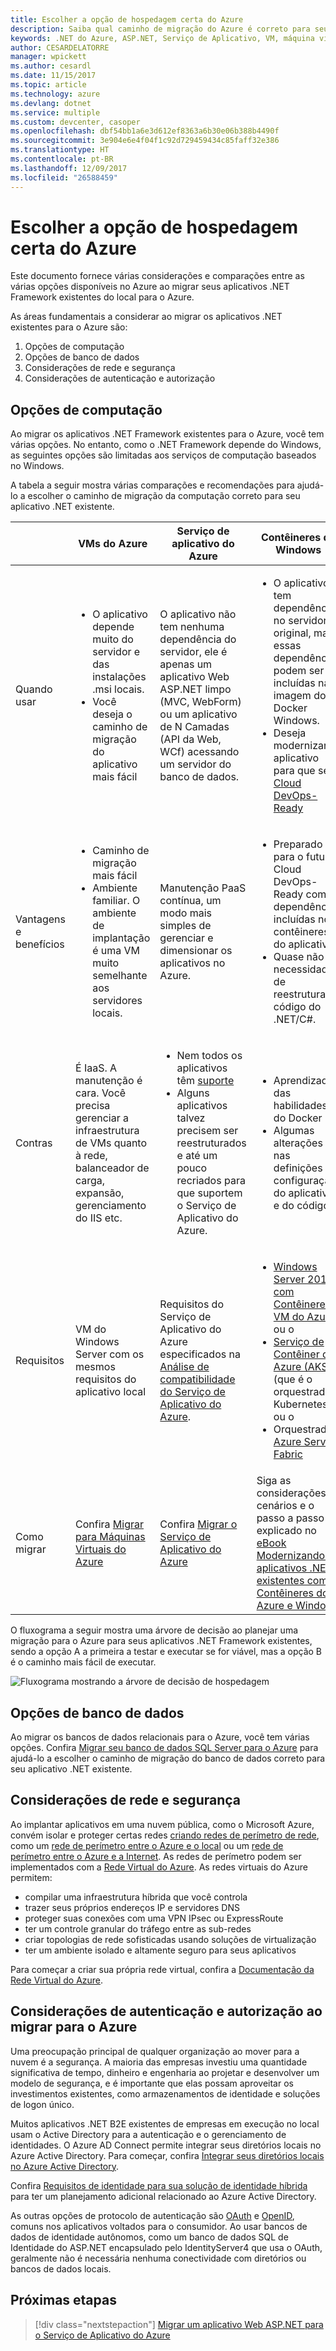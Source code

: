 ```yaml
---
title: Escolher a opção de hospedagem certa do Azure
description: Saiba qual caminho de migração do Azure é correto para seu aplicativo Web ASP.NET.
keywords: .NET do Azure, ASP.NET, Serviço de Aplicativo, VM, máquina virtual, Aplicativo Web, migrar, migração
author: CESARDELATORRE
manager: wpickett
ms.author: cesardl
ms.date: 11/15/2017
ms.topic: article
ms.technology: azure
ms.devlang: dotnet
ms.service: multiple
ms.custom: devcenter, casoper
ms.openlocfilehash: dbf54bb1a6e3d612ef8363a6b30e06b388b4490f
ms.sourcegitcommit: 3e904e6e4f04f1c92d729459434c85faff32e386
ms.translationtype: HT
ms.contentlocale: pt-BR
ms.lasthandoff: 12/09/2017
ms.locfileid: "26588459"
---
```

# <a name="choose-the-right-azure-hosting-option"></a>Escolher a opção de hospedagem certa do Azure

Este documento fornece várias considerações e comparações entre as várias opções disponíveis no Azure ao migrar seus aplicativos .NET Framework existentes do local para o Azure.

As áreas fundamentais a considerar ao migrar os aplicativos .NET existentes para o Azure são:

1.  Opções de computação
2.  Opções de banco de dados
3.  Considerações de rede e segurança
4.  Considerações de autenticação e autorização

## <a name="compute-choices"></a>Opções de computação

Ao migrar os aplicativos .NET Framework existentes para o Azure, você tem várias opções.  No entanto, como o .NET Framework depende do Windows, as seguintes opções são limitadas aos serviços de computação baseados no Windows.

A tabela a seguir mostra várias comparações e recomendações para ajudá-lo a escolher o caminho de migração da computação correto para seu aplicativo .NET existente.

|                 | VMs do Azure | Serviço de aplicativo do Azure | Contêineres do Windows |
|-----------------|-----------|-------------------|--------------------|
|Quando usar      |<ul><li>O aplicativo depende muito do servidor e das instalações .msi locais.</li><li>Você deseja o caminho de migração do aplicativo mais fácil</li></ul>|O aplicativo não tem nenhuma dependência do servidor, ele é apenas um aplicativo Web ASP.NET limpo (MVC, WebForm) ou um aplicativo de N Camadas (API da Web, WCf) acessando um servidor do banco de dados. |<ul><li>O aplicativo tem dependências no servidor original, mas essas dependências podem ser incluídas na imagem do Docker Windows.</li><li>Deseja modernizar o aplicativo para que seja [Cloud DevOps-Ready](https://docs.microsoft.com/dotnet/standard/modernize-with-azure-and-containers/lift-and-shift-existing-apps-devops/reasons-to-lift-and-shift-existing-net-apps-to-cloud-devops-ready-applications)</li></ul>|
|Vantagens e benefícios  |<ul><li>Caminho de migração mais fácil</li><li>Ambiente familiar. O ambiente de implantação é uma VM muito semelhante aos servidores locais.</li></ul> |Manutenção PaaS contínua, um modo mais simples de gerenciar e dimensionar os aplicativos no Azure. |<ul><li>Preparado para o futuro, Cloud DevOps-Ready com dependências incluídas nos contêineres do aplicativo.</li><li>Quase não há necessidade de reestruturar o código do .NET/C#.</li></ul> |
|Contras             |É IaaS. A manutenção é cara. Você precisa gerenciar a infraestrutura de VMs quanto à rede, balanceador de carga, expansão, gerenciamento do IIS etc. |<ul><li>Nem todos os aplicativos têm [suporte](http://www.migratetoazure.net/ReadinessAssessment)</li><li>Alguns aplicativos talvez precisem ser reestruturados e até um pouco recriados para que suportem o Serviço de Aplicativo do Azure.</li></ul> |<ul><li>Aprendizado das habilidades do Docker</li><li>Algumas alterações nas definições de configuração do aplicativo e do código</li></ul>|
|Requisitos |VM do Windows Server com os mesmos requisitos do aplicativo local | Requisitos do Serviço de Aplicativo do Azure especificados na [Análise de compatibilidade do Serviço de Aplicativo do Azure](https://www.migratetoazure.net/Resources). |<ul><li>[Windows Server 2016 com Contêineres - VM do Azure](https://azuremarketplace.microsoft.com/marketplace/apps/Microsoft.WindowsServer?tab=Overview)<br />ou o</li><li>[Serviço de Contêiner do Azure (AKS)](https://azure.microsoft.com/services/container-service/) (que é o orquestrador Kubernetes)<br />ou o<li>Orquestrador [Azure Service Fabric](https://azure.microsoft.com/services/service-fabric/)</li></ul> |
|Como migrar |Confira [Migrar para Máquinas Virtuais do Azure](https://go.microsoft.com/fwlink/?linkid=862531) | Confira [Migrar o Serviço de Aplicativo do Azure](https://go.microsoft.com/fwlink/?linkid=862532) | Siga as considerações, cenários e o passo a passo explicado no [eBook Modernizando os aplicativos .NET existentes com Contêineres do Azure e Windows](https://aka.ms/liftandshiftwithcontainersebook) |

 O fluxograma a seguir mostra uma árvore de decisão ao planejar uma migração para o Azure para seus aplicativos .NET Framework existentes, sendo a opção A a primeira a testar e executar se for viável, mas a opção B é o caminho mais fácil de executar.

![Fluxograma mostrando a árvore de decisão de hospedagem](media/dotnet-howto-choose-migration/decision-tree.png)

## <a name="database-choices"></a>Opções de banco de dados

Ao migrar os bancos de dados relacionais para o Azure, você tem várias opções. Confira [Migrar seu banco de dados SQL Server para o Azure](https://go.microsoft.com/fwlink/?linkid=862533) para ajudá-lo a escolher o caminho de migração do banco de dados correto para seu aplicativo .NET existente.

## <a name="networking-and-security-considerations"></a>Considerações de rede e segurança

Ao implantar aplicativos em uma nuvem pública, como o Microsoft Azure, convém isolar e proteger certas redes [criando redes de perímetro de rede](https://docs.microsoft.com/azure/architecture/reference-architectures/dmz/), como um [rede de perímetro entre o Azure e o local](https://docs.microsoft.com/azure/architecture/reference-architectures/dmz/secure-vnet-hybrid) ou um [rede de perímetro entre o Azure e a Internet](https://docs.microsoft.com/azure/architecture/reference-architectures/dmz/secure-vnet-dmz). As redes de perímetro podem ser implementados com a [Rede Virtual do Azure](https://docs.microsoft.com/azure/virtual-network/virtual-networks-overview).
As redes virtuais do Azure permitem:

- compilar uma infraestrutura híbrida que você controla
- trazer seus próprios endereços IP e servidores DNS
- proteger suas conexões com uma VPN IPsec ou ExpressRoute
- ter um controle granular do tráfego entre as sub-redes
- criar topologias de rede sofisticadas usando soluções de virtualização
- ter um ambiente isolado e altamente seguro para seus aplicativos
 
Para começar a criar sua própria rede virtual, confira a [Documentação da Rede Virtual do Azure](https://docs.microsoft.com/azure/virtual-network/).

## <a name="authentication-and-authorization-considerations-when-migrating-to-azure"></a>Considerações de autenticação e autorização ao migrar para o Azure

Uma preocupação principal de qualquer organização ao mover para a nuvem é a segurança. A maioria das empresas investiu uma quantidade significativa de tempo, dinheiro e engenharia ao projetar e desenvolver um modelo de segurança, e é importante que elas possam aproveitar os investimentos existentes, como armazenamentos de identidade e soluções de logon único.

Muitos aplicativos .NET B2E existentes de empresas em execução no local usam o Active Directory para a autenticação e o gerenciamento de identidades.  O Azure AD Connect permite integrar seus diretórios locais no Azure Active Directory.  Para começar, confira [Integrar seus diretórios locais no Azure Active Directory](https://docs.microsoft.com/azure/active-directory/connect/active-directory-aadconnect).

Confira [Requisitos de identidade para sua solução de identidade híbrida](https://docs.microsoft.com/azure/active-directory/active-directory-hybrid-identity-design-considerations-business-needs) para ter um planejamento adicional relacionado ao Azure Active Directory.

As outras opções de protocolo de autenticação são [OAuth](https://en.wikipedia.org/wiki/OAuth) e [OpenID](https://en.wikipedia.org/wiki/OpenID), comuns nos aplicativos voltados para o consumidor.  Ao usar bancos de dados de identidade autônomos, como um banco de dados SQL de Identidade do ASP.NET encapsulado pelo IdentityServer4 que usa o OAuth, geralmente não é necessária nenhuma conectividade com diretórios ou bancos de dados locais.

## <a name="next-steps"></a>Próximas etapas

> [!div class="nextstepaction"]
> [Migrar um aplicativo Web ASP.NET para o Serviço de Aplicativo do Azure](dotnet-howto-migrate-app-service.md)